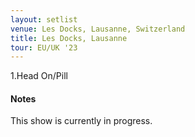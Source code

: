 ```yaml
---
layout: setlist
venue: Les Docks, Lausanne, Switzerland
title: Les Docks, Lausanne
tour: EU/UK '23
---
```


1.Head On/Pill

<!--snippet-->

#### Notes
This show is currently in progress.
